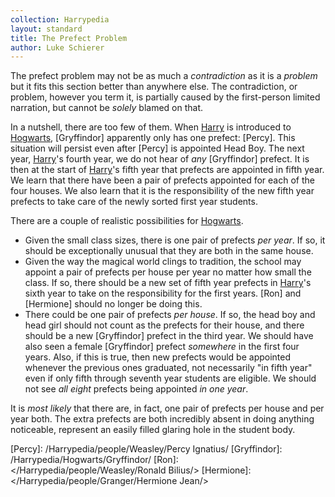 ```yaml
---
collection: Harrypedia
layout: standard
title: The Prefect Problem
author: Luke Schierer
---
```


The prefect problem may not be as much a _contradiction_ as it is a _problem_ but it fits this section better than anywhere else. The contradiction, or problem, however you term it, is partially caused by the first-person limited narration, but cannot be _solely_ blamed on that.

In a nutshell, there are too few of them. When [Harry] is introduced to [Hogwarts], [Gryffindor] apparently only has one prefect: [Percy]. This situation will persist even after [Percy] is appointed Head Boy. The next year, [Harry]'s fourth year, we do not hear of _any_ [Gryffindor] prefect. It is then at the start of [Harry]'s fifth year that prefects are appointed in fifth year. We learn that there have been a pair of prefects appointed for each of the four houses. We also learn that it is the responsibility of the new fifth year prefects to take care of the newly sorted first year students.

There are a couple of realistic possibilities for [Hogwarts].

- Given the small class sizes, there is one pair of prefects _per year_. If so, it should be exceptionally unusual that they are both in the same house.
- Given the way the magical world clings to tradition, the school may appoint a pair of prefects per house per year no matter how small the class. If so, there should be a new set of fifth year prefects in [Harry]'s sixth year to take on the responsibility for the first years. [Ron] and [Hermione] should no longer be doing this.
- There could be one pair of prefects _per house_. If so, the head boy and head girl should not count as the prefects for their house, and there should be a new [Gryffindor] prefect in the third year. We should have also seen a female [Gryffindor] prefect _somewhere_ in the first four years. Also, if this is true, then new prefects would be appointed whenever the previous ones graduated, not necessarily "in fifth year" even if only fifth through seventh year students are eligible. We should not see _all eight_ prefects being appointed _in one year_.

It is _most likely_ that there are, in fact, one pair of prefects per house and per year both. The extra prefects are both incredibly absent in doing anything noticeable, represent an easily filled glaring hole in the student body.

[Harry]: </Harrypedia/people/Potter/Harry James/>
[Hogwarts]: /Harrypedia/Hogwarts/

[Percy]: /Harrypedia/people/Weasley/Percy Ignatius/
[Gryffindor]: /Harrypedia/Hogwarts/Gryffindor/
[Ron]: </Harrypedia/people/Weasley/Ronald Bilius/>
[Hermione]: </Harrypedia/people/Granger/Hermione Jean/>
